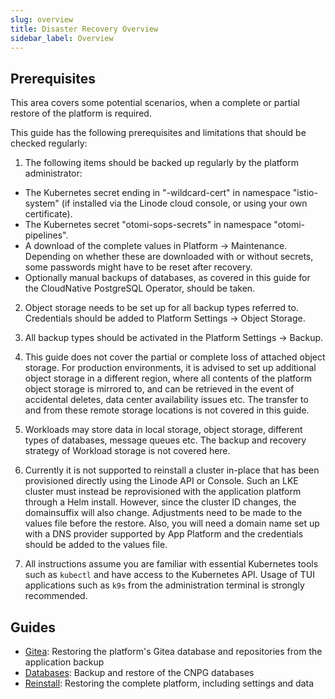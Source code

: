 ```yaml
---
slug: overview
title: Disaster Recovery Overview
sidebar_label: Overview
---
```


## Prerequisites

This area covers some potential scenarios, when a complete or partial restore of the platform is required.

This guide has the following prerequisites and limitations that should be checked regularly:

1. The following items should be backed up regularly by the platform administrator:
  - The Kubernetes secret ending in "-wildcard-cert" in namespace "istio-system" (if installed via the Linode cloud console, or using your own certificate).
  - The Kubernetes secret "otomi-sops-secrets" in namespace "otomi-pipelines".
  - A download of the complete values in Platform -> Maintenance. Depending on whether these are downloaded with or without secrets, some passwords might have to be reset after recovery.
  - Optionally manual backups of databases, as covered in this guide for the CloudNative PostgreSQL Operator, should be taken.

2. Object storage needs to be set up for all backup types referred to. Credentials should be added to Platform Settings -> Object Storage.

3. All backup types should be activated in the Platform Settings -> Backup.

4. This guide does not cover the partial or complete loss of attached object storage. For production environments, it is advised to set up additional object storage in a different region, where all contents of the platform object storage is mirrored to, and can be retrieved in the event of accidental deletes, data center availability issues etc. The transfer to and from these remote storage locations is not covered in this guide.

5. Workloads may store data in local storage, object storage, different types of databases, message queues etc. The backup and recovery strategy of Workload storage is not covered here.

6. Currently it is not supported to reinstall a cluster in-place that has been provisioned directly using the Linode API or Console. Such an LKE cluster must instead be reprovisioned with the application platform through a Helm install. However, since the cluster ID changes, the domainsuffix will also change. Adjustments need to be made to the values file before the restore. Also, you will need a domain name set up with a DNS provider supported by App Platform and the credentials should be added to the values file.

7. All instructions assume you are familiar with essential Kubernetes tools such as `kubectl` and have access to the Kubernetes API. Usage of TUI applications such as `k9s` from the administration terminal is strongly recommended.

## Guides

* [Gitea](gitea.md): Restoring the platform's Gitea database and repositories from the application backup
* [Databases](platform-databases.md): Backup and restore of the CNPG databases
* [Reinstall](platform-reinstall.md): Restoring the complete platform, including settings and data
